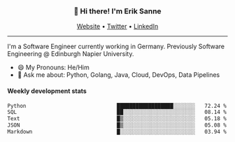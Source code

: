 <h3 align="center">👋 Hi there! I'm Erik Sanne</h3>
<p align="center">
  <a href="https://eriksanne.com">Website</a> •
  <a href="https://twitter.com/ErikKonradSanne">Twitter</a> •
  <a href="https://www.linkedin.com/in/eriksanne/">LinkedIn</a>
</p>

---
I'm a Software Engineer currently working in Germany. Previously Software Engineering @ Edinburgh Napier University.

- 😄 My Pronouns: He/Him
- 💬 Ask me about: Python, Golang, Java, Cloud, DevOps, Data Pipelines

<h4>Weekly development stats</h4>
<!--START_SECTION:waka-->

```txt
Python                             ██████████████████░░░░░░░   72.24 %
SQL                                ██░░░░░░░░░░░░░░░░░░░░░░░   08.14 %
Text                               █▒░░░░░░░░░░░░░░░░░░░░░░░   05.18 %
JSON                               █▒░░░░░░░░░░░░░░░░░░░░░░░   05.08 %
Markdown                           █░░░░░░░░░░░░░░░░░░░░░░░░   03.94 %
```

<!--END_SECTION:waka-->
